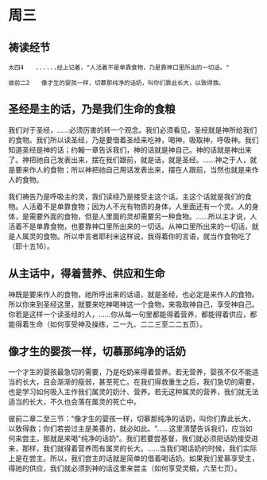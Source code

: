 # 周三

## 祷读经节
```
太四4　　......经上记着，"人活着不是单靠食物，乃是靠神口里所出的一切话。"

彼前二2　　像才生的婴孩一样，切慕那纯净的话奶，叫你们靠此长大，以致得救。
```

## 圣经是主的话，乃是我们生命的食粮

我们对于圣经，......必须厉害的转一个观念。我们必须看见，圣经就是神所给我们的食物。我们所以读圣经，乃是要借着圣经来吃神，喝神，吸取神，呼吸神。我们知道圣经是神的话；约翰一章告诉我们，神的话就是神自己。神的话就是神出来了。神把祂自己发表出来，摆在我们跟前，就是话，就是圣经。......神之于人，就是要来作人的食物；所以神把祂自己用话发表出来，摆在人跟前，当然也就是来作人的食物。

我们祷告乃是呼吸主的灵，我们读经乃是接受主这个话。主这个话就是我们的食物。人活着不是单靠食物；因为人不光有物质的身体，人里面还有一个灵。人的身体，是需要外面的食物，但是人里面的灵却需要另一种食物。......所以主才说，人活着不是单靠食物，也要靠神口里所出来的一切话。从神口里所出来的一切话，就是人属灵的食物。所以申言者耶利米这样说，我得着你的言语，就当作食物吃了（耶十五16）。

## 从主话中，得着营养、供应和生命

神既是要来作人的食物，祂所呼出来的话语，就是圣经，也必定是来作人的食物。所以你来到圣经这里，就要来吃神喝神这一个食物，来吸取神自己，享受神自己。你若是这样一个读圣经的人，......你从每一句里都能得着营养，都能得着供应，都能得着生命（如何享受神及操练，二一九、二二三至二二五页）。

## 像才生的婴孩一样，切慕那纯净的话奶

一个才生的婴孩最急切的需要，乃是吃奶来得着营养。若无营养，婴孩不仅不能适当的长大，且会渐渐的瘦弱，甚至死亡。在我们得救重生之后，我们急切的需要，也是学习如何吸入主作我们属灵的奶汁、营养。若无这种属灵的营养，我们就无法适当的长大，不久也会落在属灵的死亡中。

彼前二章二至三节："像才生的婴孩一样，切慕那纯净的话奶，叫你们靠此长大，以致得救；你们若尝过主是美善的，就必如此。"......这里清楚告诉我们，应当如何来尝主，那就是来喝"纯净的话奶"。我们若要尝基督，我们就必须把话奶接受进来，那样，我们就得着营养而有属灵的长大。......当我们喝话奶的时候，我们实际上是在尝主。所以，我们尝主的话就是简单的借着喝话奶。如果我们爱慕享受主，得祂的供应，我们就必须到神的话这里来尝主（如何享受灵粮，六至七页）。
